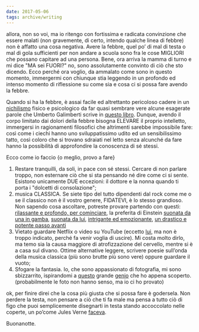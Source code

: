 ```yaml
---
date: 2017-05-06
tags: archive/writing
---
```

allora, non so voi, ma io ritengo con fortissima e radicata convinzione che essere malati (non gravemente, di certo, intendo qualche linea di febbre) non è affatto una cosa negativa. Avere la febbre, quel po’ di mal di testa o mal di gola sufficienti per non andare a scuola sono fra le cose MIGLIORI che possano capitare ad una persona. Bene, ora arriva la mamma di turno e mi dice "MA sei FUORI?" no, sono assolutamente convinto di ciò che sto dicendo. Ecco perché ora voglio, da ammalato come sono in questo momento, immergermi con chiunque stia leggendo in un profondo ed intenso momento di riflessione su come sia e cosa ci si possa fare avendo la febbre.

Quando si ha la febbre, è assai facile ed altrettanto pericoloso cadere in un [nichilismo](https://www.highly.co/hl/nh0SqLUo70dzdv) fisico e psicologico da far quasi sembrare vere alcune esagerate parole che Umberto Galimberti scrive in [questo libro](https://www.feltrinellieditore.it/opera/opera/lospite-inquietante/ "L’Ospite Inquietante"). Dunque, avendo il corpo limitato dai dolori della febbre bisogna ELEVARE il proprio intelletto, immergersi in ragionamenti filosofici che altrimenti sarebbe impossibile fare: così come i ciechi hanno uno sviluppatissimo udito ed un sensibilissimo tatto, così coloro che si trovano sdraiati nel letto senza alcunché da fare hanno la possibilità di approfondire la conoscenza di sé stessi.

Ecco come io faccio {o meglio, provo a fare}

1. Restare tranquilli, da soli, in pace con sé stessi. Cercare di non parlare troppo, non esternare ciò che si sta pensando né dire come ci si sente. Esistono unicamente DUE eccezioni: il dottore e la nonna quando ti porta i "dolcetti di consolazione";
2. musica CLASSICA. Se siete tipo del tutto dipendenti dal rock come me o se il classico non è il vostro genere, FIDATEVI, è lo stesso grandioso. Non sapendo cosa ascoltare, potreste provare partendo con questi:
[rilassante e profondo, per cominciare](https://www.youtube.com/watch?v=liTSRH4fix4), la preferita di Einstein [suonata da una in gamba](https://youtu.be/AKeVF_Dluao?t=26s), [suonata da lui](https://youtu.be/MQFmSnG5Ets), [intrigante ed emozionante](https://youtu.be/3ovqdRbCe40), [un drastico e potente passo avanti](https://youtu.be/5swHj1uVvMo)
3. Vietato guardare Netflix o video su YouTube (eccetto [lui](https://www.youtube.com/user/caseyneistat), ma non è troppo indicato, perché fa venir voglia di uscire). Mi costa molto dirlo, ma temo sia la causa maggiore di atrofizzazione del cervello, mentre si è a casa sul divano. Ottime alternative leggere, scrivere poesie sull’onda della musica classica (più sono brutte più sono vere) oppure guardare il vuoto;
4. Sfogare la fantasia. Io, che sono appassionato di fotografia, mi sono sbizzarrito, ispirandomi a [questo](https://www.instagram.com/pinkhassov/) grande [genio](https://www.google.it/search?q=gueorgui+pinkhassov&newwindow=1&tbm=isch&source=lnms&sa=X&ved=0ahUKEwiD4_eag9LTAhUBCMAKHWeAAu0Q_AUIBigB&biw=1440&bih=826) che ho appena scoperto. (probabilmente le foto non hanno senso, ma io ci ho provato)

ok, per finire direi che la cosa più giusta che si possa fare è godersela. Non perdere la testa, non pensare a ciò che ti fa male ma pensa a tutto ciò di figo che puoi semplicemente disegnarti in testa stando accoccolato nelle coperte, un po’come Jules Verne [faceva](https://www.highly.co/hl/qgvgHSMkuq7PAF).

Buonanotte.